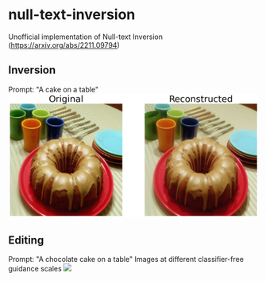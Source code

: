 # null-text-inversion
Unofficial implementation of Null-text Inversion (https://arxiv.org/abs/2211.09794)

## Inversion
Prompt: "A cake on a table"
![](assets/output.png)

## Editing
Prompt: "A chocolate cake on a table"
Images at different classifier-free guidance scales
![](assets/edited_output.png)